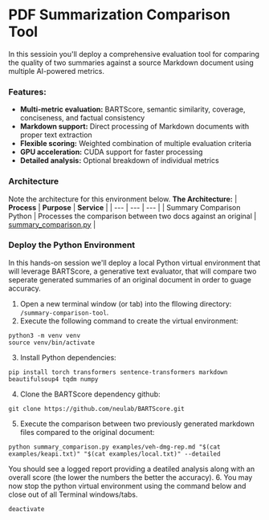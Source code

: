 # PDF Summarization Comparison Tool
In this sessioin you'll deploy a comprehensive evaluation tool for comparing the quality of two summaries against a source Markdown document using multiple AI-powered metrics.

### Features:
- **Multi-metric evaluation:** BARTScore, semantic similarity, coverage, conciseness, and factual consistency
- **Markdown support:** Direct processing of Markdown documents with proper text extraction
- **Flexible scoring:** Weighted combination of multiple evaluation criteria
- **GPU acceleration:** CUDA support for faster processing
- **Detailed analysis:** Optional breakdown of individual metrics


### Architecture
Note the architecture for this environment below.
**The Architecture:**
| **Process**   | **Purpose**   | **Service**   |
| ---           | ---           | ---           |
| Summary Comparison Python  | Processes the comparison between two docs against an original  | [summary_comparison.py](../summary-comparison-tool/summary_comparison.py)  |



### Deploy the Python Environment
In this hands-on session we'll deploy a local Python virtual environment that will leverage BARTScore, a generative text evaluator, that will compare two seperate generated summaries of an original document in order to guage accuracy.
1. Open a new terminal window (or tab) into the fllowing directory: ```/summary-comparison-tool```.  
2. Execute the following command to create the virtual environment:
```
python3 -m venv venv
source venv/bin/activate
```
3. Install Python dependencies:
```
pip install torch transformers sentence-transformers markdown beautifulsoup4 tqdm numpy
```
4. Clone the BARTScore dependency github:
```
git clone https://github.com/neulab/BARTScore.git
```
5. Execute the comparison between two previously generated markdown files compared to the original document:
```
python summary_comparison.py examples/veh-dmg-rep.md "$(cat examples/keapi.txt)" "$(cat examples/local.txt)" --detailed
```
You should see a logged report providing a deatiled analysis along with an overall score (the lower the numbers the better the accuracy).
6. You may now stop the python virtual environment using the command below and close out of all Terminal windows/tabs.
```
deactivate
```


